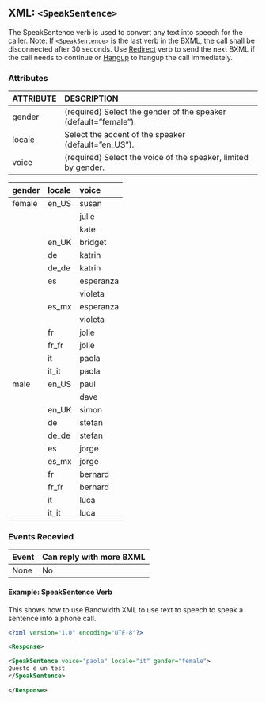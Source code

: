 
## XML: `<SpeakSentence>`
The SpeakSentence verb is used to convert any text into speech for the caller.
Note: If `<SpeakSentence>` is the last verb in the BXML, the call shall be disconnected after 30 seconds. Use [Redirect](redirect.md) verb to send the next BXML if the call needs to continue or [Hangup](hangup.md) to hangup the call immediately.


### Attributes
| ATTRIBUTE | DESCRIPTION                                                     |
|:----------|:----------------------------------------------------------------|
| gender    | (required) Select the gender of the speaker (default=”female”). |
| locale    | Select the accent of the speaker (default=”en_US”).             |
| voice     | (required) Select the voice of the speaker, limited by gender.  |

| **gender** | **locale** | **voice** |
|:-----------|:-----------|:----------|
| female     | en_US      | susan     |
|            |            | julie     |
|            |            | kate      |
|            | en_UK      | bridget   |
|            | de         | katrin    |
|            | de_de      | katrin    |
|            | es         | esperanza |
|            |            | violeta   |
|            | es_mx      | esperanza |
|            |            | violeta   |
|            | fr         | jolie     |
|            | fr_fr      | jolie     |
|            | it         | paola     |
|            | it_it      | paola     |
| male       | en_US      | paul      |
|            |            | dave      |
|            | en_UK      | simon     |
|            | de         | stefan    |
|            | de_de      | stefan    |
|            | es         | jorge     |
|            | es_mx      | jorge     |
|            | fr         | bernard   |
|            | fr_fr      | bernard   |
|            | it         | luca      |
|            | it_it      | luca      |


### Events Recevied

| Event | Can reply with more BXML |
|:------|:-------------------------|
| None  | No                       |


#### Example:  SpeakSentence Verb
This shows how to use Bandwidth XML to use text to speech to speak a sentence into a phone call.

```XML
<?xml version="1.0" encoding="UTF-8"?>

<Response>

<SpeakSentence voice="paola" locale="it" gender="female">
Questo è un test
</SpeakSentence>

</Response>
```


